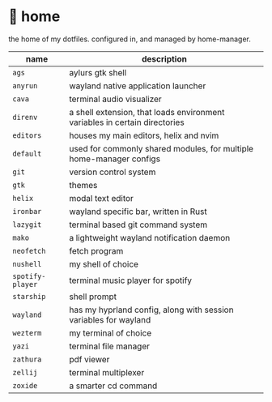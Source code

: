 # :house_with_garden: home

the home of my dotfiles. configured in, and managed by home-manager.

| name             | description                                                                |
| ---------------- | -------------------------------------------------------------------------- |
| `ags`            | aylurs gtk shell                                                           |
| `anyrun`         | wayland native application launcher                                        |
| `cava`           | terminal audio visualizer                                                  |
| `direnv`         | a shell extension, that loads environment variables in certain directories |
| `editors`        | houses my main editors, helix and nvim                                     |
| `default`        | used for commonly shared modules, for multiple home-manager configs        |
| `git`            | version control system                                                     |
| `gtk`            | themes                                                                     |
| `helix`          | modal text editor                                                          |
| `ironbar`        | wayland specific bar, written in Rust                                      |
| `lazygit`        | terminal based git command system                                          |
| `mako`           | a lightweight wayland notification daemon                                  |
| `neofetch`       | fetch program                                                              |
| `nushell`        | my shell of choice                                                         |
| `spotify-player` | terminal music player for spotify                                          |
| `starship`       | shell prompt                                                               |
| `wayland`        | has my hyprland config, along with session variables for wayland           |
| `wezterm`        | my terminal of choice                                                      |
| `yazi`           | terminal file manager                                                      |
| `zathura`        | pdf viewer                                                                 |
| `zellij`         | terminal multiplexer                                                       |
| `zoxide`         | a smarter cd command                                                       |
